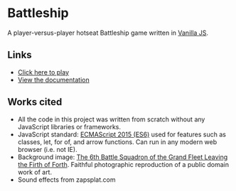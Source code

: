 # Battleship
A player-versus-player hotseat Battleship game written in [Vanilla JS](http://vanilla-js.com/).

## Links
- [Click here to play](https://github.com/kiranbisarya/battleship/index.html)
- [View the documentation](https://github.com/kiranbisarya/battleship/documentation/index.html)

## Works cited
- All the code in this project was written from scratch without any JavaScript libraries or frameworks.
- JavaScript standard: [ECMAScript 2015 (ES6)](http://www.ecma-international.org/ecma-262/6.0/index.html) used for features such as classes, let, for of, and arrow functions. Can run in any modern web browser (i.e. not IE).
- Background image: [The 6th Battle Squadron of the Grand Fleet Leaving the Firth of Forth](https://commons.wikimedia.org/wiki/File:The_6th_Battle_Squadron_of_the_Grand_Fleet_Leaving_the_Firth_of_Forth.jpg). Faithful photographic reproduction of a public domain work of art.
- Sound effects from zapsplat.com
